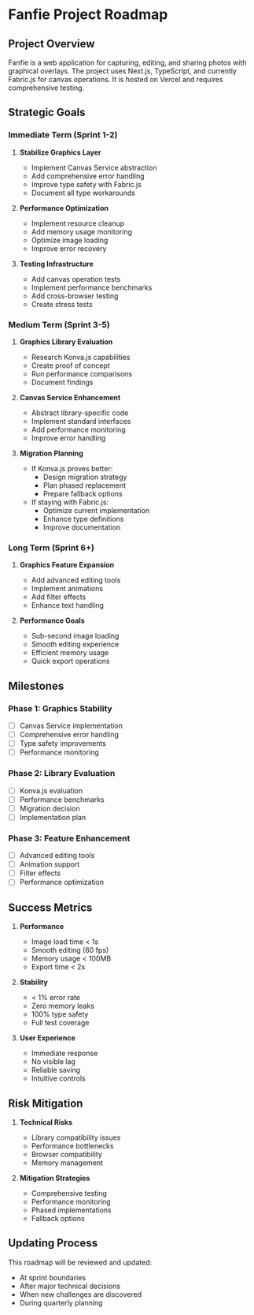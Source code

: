 # Fanfie Project Roadmap

## Project Overview
Fanfie is a web application for capturing, editing, and sharing photos with graphical overlays. The project uses Next.js, TypeScript, and currently Fabric.js for canvas operations. It is hosted on Vercel and requires comprehensive testing.

## Strategic Goals

### Immediate Term (Sprint 1-2)
1. **Stabilize Graphics Layer**
   - Implement Canvas Service abstraction
   - Add comprehensive error handling
   - Improve type safety with Fabric.js
   - Document all type workarounds

2. **Performance Optimization**
   - Implement resource cleanup
   - Add memory usage monitoring
   - Optimize image loading
   - Improve error recovery

3. **Testing Infrastructure**
   - Add canvas operation tests
   - Implement performance benchmarks
   - Add cross-browser testing
   - Create stress tests

### Medium Term (Sprint 3-5)
1. **Graphics Library Evaluation**
   - Research Konva.js capabilities
   - Create proof of concept
   - Run performance comparisons
   - Document findings

2. **Canvas Service Enhancement**
   - Abstract library-specific code
   - Implement standard interfaces
   - Add performance monitoring
   - Improve error handling

3. **Migration Planning**
   - If Konva.js proves better:
     * Design migration strategy
     * Plan phased replacement
     * Prepare fallback options
   - If staying with Fabric.js:
     * Optimize current implementation
     * Enhance type definitions
     * Improve documentation

### Long Term (Sprint 6+)
1. **Graphics Feature Expansion**
   - Add advanced editing tools
   - Implement animations
   - Add filter effects
   - Enhance text handling

2. **Performance Goals**
   - Sub-second image loading
   - Smooth editing experience
   - Efficient memory usage
   - Quick export operations

## Milestones

### Phase 1: Graphics Stability
- [ ] Canvas Service implementation
- [ ] Comprehensive error handling
- [ ] Type safety improvements
- [ ] Performance monitoring

### Phase 2: Library Evaluation
- [ ] Konva.js evaluation
- [ ] Performance benchmarks
- [ ] Migration decision
- [ ] Implementation plan

### Phase 3: Feature Enhancement
- [ ] Advanced editing tools
- [ ] Animation support
- [ ] Filter effects
- [ ] Performance optimization

## Success Metrics
1. **Performance**
   - Image load time < 1s
   - Smooth editing (60 fps)
   - Memory usage < 100MB
   - Export time < 2s

2. **Stability**
   - < 1% error rate
   - Zero memory leaks
   - 100% type safety
   - Full test coverage

3. **User Experience**
   - Immediate response
   - No visible lag
   - Reliable saving
   - Intuitive controls

## Risk Mitigation
1. **Technical Risks**
   - Library compatibility issues
   - Performance bottlenecks
   - Browser compatibility
   - Memory management

2. **Mitigation Strategies**
   - Comprehensive testing
   - Performance monitoring
   - Phased implementations
   - Fallback options

## Updating Process
This roadmap will be reviewed and updated:
- At sprint boundaries
- After major technical decisions
- When new challenges are discovered
- During quarterly planning
